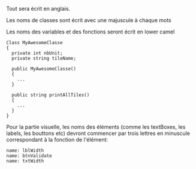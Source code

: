 Tout sera écrit en anglais.

Les noms de classes sont écrit avec une majuscule à chaque mots

Les noms des variables et des fonctions seront écrit en lower camel

```Csharp
Class MyAwesomeClasse
{
  private int nbUnit;
  private string tileName;

  public MyAwesomeClasse()
  {
    ...
  }

  public string printAllTiles()
  {
    ...
  }
}
```

Pour la partie visuelle, les noms des éléments (comme les textBoxes, les labels, les bouttons etc) devront commencer par trois lettres en minuscule correspondant à la fonction de l'élément:

```Csharp
name: lblWidth
name: btnValidate
name: txtWidth
```
